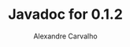 ---
title: Javadoc for 0.1.2
author: Alexandre Carvalho
menu_title: 0.1.2
category: javadoc_docs
layout: iframe
iframe_url: /docs/0.1.2/site/apidocs/index.html
order: 11
---